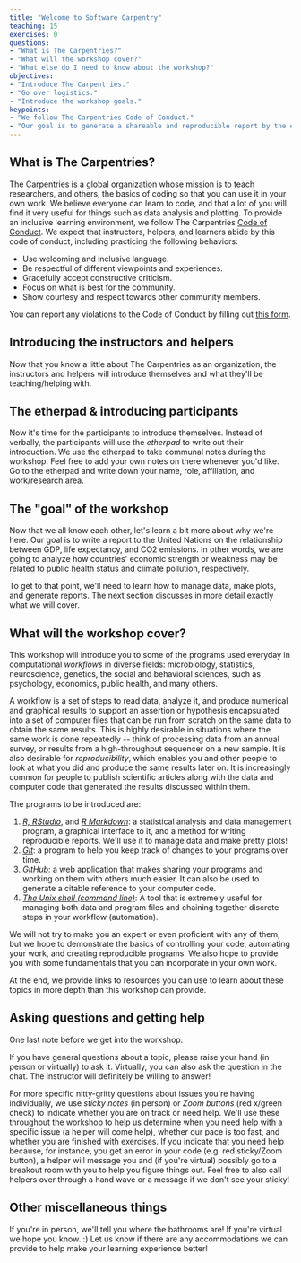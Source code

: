 ```yaml
---
title: "Welcome to Software Carpentry"
teaching: 15
exercises: 0
questions: 
- "What is The Carpentries?"
- "What will the workshop cover?"
- "What else do I need to know about the workshop?"
objectives: 
- "Introduce The Carpentries."
- "Go over logistics."
- "Introduce the workshop goals."
keypoints: 
- "We follow The Carpentries Code of Conduct."
- "Our goal is to generate a shareable and reproducible report by the end of the workshop."
---
```



## What is The Carpentries?

The Carpentries is a global organization whose mission is to teach researchers, and others, the basics of coding so that you can use it in your own work. 
We believe everyone can learn to code, and that a lot of you will find it very useful for things such as data analysis and plotting.
To provide an inclusive learning environment, we follow The Carpentries [Code of Conduct](https://docs.carpentries.org/topic_folders/policies/code-of-conduct.html). 
We expect that instructors, helpers, and learners abide by this code of conduct, including practicing the following behaviors:

- Use welcoming and inclusive language.
- Be respectful of different viewpoints and experiences.
- Gracefully accept constructive criticism.
- Focus on what is best for the community.
- Show courtesy and respect towards other community members.

You can report any violations to the Code of Conduct by filling out [this form](https://docs.google.com/forms/d/e/1FAIpQLSdi0wbplgdydl_6rkVtBIVWbb9YNOHQP_XaANDClmVNu0zs-w/viewform).

## Introducing the instructors and helpers

Now that you know a little about The Carpentries as an organization, the instructors and helpers will introduce themselves and what they'll be teaching/helping with.

## The etherpad & introducing participants

Now it's time for the participants to introduce themselves. 
Instead of verbally, the participants will use the _etherpad_ to write out their introduction. 
We use the etherpad to take communal notes during the workshop. 
Feel free to add your own notes on there whenever you'd like. 
Go to the etherpad and write down your name, role, affiliation, and work/research area.

## The "goal" of the workshop

Now that we all know each other, let's learn a bit more about why we're here. 
Our goal is to write a report to the United Nations on the relationship between GDP, life expectancy, and CO2 emissions. In other words, we are going to analyze  how countries' economic strength or weakness may be related to  public health status and climate pollution, respectively.

To get to that point, we'll need to learn how to manage data, make plots, and generate reports. The next section discusses in more detail exactly what we will cover.

## What will the workshop cover?

This workshop will introduce you to some of the programs used everyday in
computational _workflows_ in diverse fields:  microbiology, 
statistics, neuroscience, genetics, the social and behavioral 
sciences, such as psychology, economics,  public health, and many others.

A workflow is a set of steps to read data, analyze it, and produce numerical
and graphical results to support an assertion or hypothesis encapsulated into
a set of computer files that can be run from scratch on the same data to obtain
the same results. This is highly desirable in situations where the same work is 
done repeatedly -- think of processing data from an annual
survey, or results from a high-throughput sequencer on a new sample. It is
also desirable for _reproducibility_, which enables you and other people to look at
what you did and produce the same results later on. It is increasingly common for
people to publish scientific articles along with the data and  computer code that 
generated the results discussed within them.

The programs to be introduced are:

1. [_R, RStudio_](https://umswc.github.io/curriculum/01-r-plotting/index.html), and [_R Markdown_](https://umswc.github.io/curriculum/05-r-markdown/index.html): a statistical analysis and data management program, a graphical interface to it, and a method for writing reproducible reports. 
We'll use it to manage data and make pretty plots!
1. [_Git_](https://umswc.github.io/curriculum/03-intro-git-github/index.html): a program to help you keep track of changes to your programs over time.
1. [_GitHub_](https://umswc.github.io/curriculum/03-intro-git-github/index.html#intro-to-github): a web application that makes sharing your programs and working on them with others much easier. It can also be used to generate a citable reference to your computer code.
1. [_The Unix shell (command line)_](https://umswc.github.io/curriculum/02-unix-shell/index.html): A tool that is extremely useful for managing both data and program files and chaining together discrete steps in your workflow
(automation).

We will not try to make you an expert or even proficient with any of them, but we
hope to demonstrate the basics of controlling your code, automating your
work, and creating reproducible programs. We also hope to provide you with some
fundamentals that you can incorporate in your own work.

At the end, we provide links to resources you can use to learn about these
topics in more depth than this workshop can provide.

## Asking questions and getting help

One last note before we get into the workshop. 

If you have general questions about a topic, please raise your hand (in person or virtually) to ask it. 
Virtually, you can also ask the question in the chat. 
The instructor will definitely be willing to answer!

For more specific nitty-gritty questions about issues you're having individually, we use _sticky notes_ (in person) or _Zoom buttons_ (red x/green check) to indicate whether you are on track or need help. 
We'll use these throughout the workshop to help us determine when you need help with a specific issue (a helper will come help), whether our pace is too fast, and whether you are finished with exercises. 
If you indicate that you need help because, for instance, you get an error in your code (e.g. red sticky/Zoom button), a helper will message you and (if you're virtual) possibly go to a breakout room with you to help you figure things out.
Feel free to also call helpers over through a hand wave or a message if we don't see your sticky!

## Other miscellaneous things

If you're in person, we'll tell you where the bathrooms are! If you're virtual we hope you know. :)
Let us know if there are any accommodations we can provide to help make your learning experience better!
